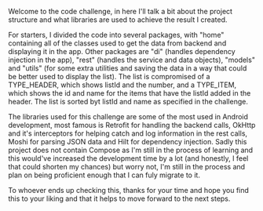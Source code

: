 Welcome to the code challenge, in here I'll talk a bit about the project structure and what libraries are used to achieve the result I created.

For starters, I divided the code into several packages, with "home" containing all of the classes used to get the data from backend and displaying it in the app. Other packages are "di" (handles dependency injection in the app),
"rest" (handles the service and data objects), "models" and "utils" (for some extra utilities and saving the data in a way that could be better used to display the list). The list is compromised of a TYPE_HEADER, which shows listId and the number,
and a TYPE_ITEM, which shows the id and name for the items that have the listId added in the header. The list is sorted byt listId and name as specified in the challenge.

The libraries used for this challenge are some of the most used in Android development, most famous is Retrofit for handling the backend calls, OkHttp and it's interceptors for helping catch and log information in the rest calls,
Moshi for parsing JSON data and Hilt for dependency injection. Sadly this project does not contain Compose as I'm still in the process of learning and this would've increased the development time by a lot (and honestly, I feel that could
shorten my chances) but worry not, I'm still in the process and plan on being proficient enough that I can fuly migrate to it.

To whoever ends up checking this, thanks for your time and hope you find this to your liking and that it helps to move forward to the next steps.
